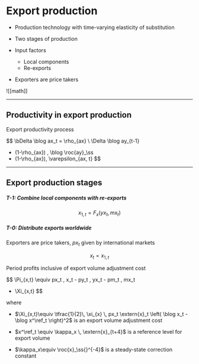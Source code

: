 # Export production

* Production technology with time-varying elasticity of substitution

* Two stages of production
  
* Input factors
    * Local components
    * Re-exports

* Exporters are price takers

![[math]]

---

## Productivity in export production

Export productivity process

$$
\bDelta \blog ax_t =
\rho_{ax} \ \Delta \blog ay_{t-1} 
+ (1-\rho_{ax}) \, \blog \roc{ay}_\ss
+ (1-\rho_{ax})\, \varepsilon_{ax, t}
$$

---

## Export production stages

##### T-1: Combine local components with re-exports

$$
x_{1,t} = F_x\left( yx_t, mx_t \right)
$$


##### T-0: Distribute exports worldwide

Exporters are price takers, $px_t$ given by international markets

$$
x_t = x_{1,t}
$$

Period profits inclusive of export volume adjustment cost

$$
\Pi_{x,t} \equiv px_t \, x_t - py_t \, yx_t - pm_t \, mx_t 
- \Xi_{x,t}
$$

where

* $\Xi_{x,t}\equiv \tfrac{1}{2}\, \xi_{x} \, px_t \extern{x}_t \left( \blog x_t - \blog x^\ref_t \right)^2$
is an export volume adjustment cost

* $x^\ref_t \equiv \kappa_x \, \extern{x}_{t+4}$ is a reference level for
  export volume

* $\kappa_x\equiv \roc{x}_\ss{}^{-4}$
is a steady-state correction constant

